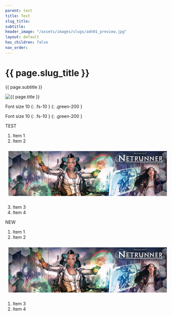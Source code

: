```yaml
---
parent: test
title: Test
slug_title: 
subtitle: 
header_image: "/assets/images/slugs/adn01_preview.jpg"
layout: default
has_children: false
nav_order:
---
```

<div class="slug">
    <div class="title-container">
        <h1 class="page-title">{{ page.slug_title }}</h1>
        <p class="page-subtitle">{{ page.subtitle }}</p>
    </div>
    <div class="image-container faded-left">
        <img src="{{ page.header_image | relative_url }}" alt="{{ page.title }}" />
    </div>
</div>

Font size 10
{: .fs-10 } {: .green-200 }

Font size 10 {: .fs-10 } {: .green-200 }

<span class="text-grey-dk-000 fs-9 fw-700">TEST</span>

1. Item 1
1. Item 2

<div style="text-align: center; margin-top: 0; padding-top: 0;">
    <img src="/assets/images/home/1.jpg" alt="Image" style="margin: 10px;" />
</div>

<ol start="3">
  <li>Item 3</li>
  <li>Item 4</li>
</ol>

NEW

1. Item 1
1. Item 2

<div style="text-align: center; margin-top: 0; padding-top: 0;">
  <img src="/assets/images/home/1.jpg" alt="Image" style="margin: 10px;" />
</div>

<ol class="custom-ol" style="--start: 3;">
  <li>Item 3</li>
  <li>Item 4</li>
</ol>



